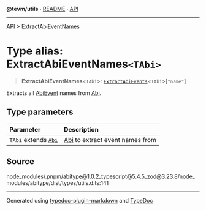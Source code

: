 **@tevm/utils** ∙ [README](../README.md) ∙ [API](../API.md)

***

[API](../API.md) > ExtractAbiEventNames

# Type alias: ExtractAbiEventNames`<TAbi>`

> **ExtractAbiEventNames**\<`TAbi`\>: [`ExtractAbiEvents`](ExtractAbiEvents.md)\<`TAbi`\>[`"name"`]

Extracts all [AbiEvent](AbiEvent.md) names from [Abi](Abi.md).

## Type parameters

| Parameter | Description |
| :------ | :------ |
| `TAbi` extends [`Abi`](Abi.md) | [Abi](Abi.md) to extract event names from |

## Source

node\_modules/.pnpm/abitype@1.0.2\_typescript@5.4.5\_zod@3.23.8/node\_modules/abitype/dist/types/utils.d.ts:141

***
Generated using [typedoc-plugin-markdown](https://www.npmjs.com/package/typedoc-plugin-markdown) and [TypeDoc](https://typedoc.org/)
